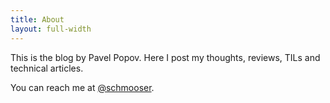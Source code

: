 ```yaml
---
title: About
layout: full-width
---
```


This is the blog by Pavel Popov. Here I post my thoughts, reviews, TILs and technical articles.

You can reach me at [@schmooser](https://twitter.com/schmooser).